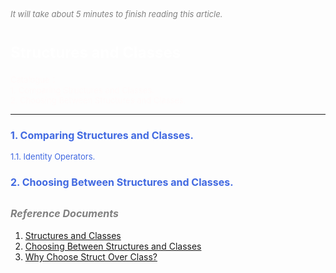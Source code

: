 
<font color=gray size=2>*It will take about 5 minutes to finish reading this article.*</font>

# **<font size=5 color=#FFFFFF>Structures and Classes</font>**  
<font size=2 color=#FFFAFA>Catalogue：</font>    
<font size=2 color=#FFFAFA>1. Comparing Structures and Classes.</font>    
<font size=2 color=#FFFAFA>2. Choosing Between Structures and Classes.</font>      

-----------------
### <font size=3 color=#4169E1>**1. Comparing Structures and Classes.**</font> 



<font size=2 color=#4169E1>1.1. Identity Operators.</font>  



### <font size=3 color=#4169E1>**2. Choosing Between Structures and Classes.**</font> 


## **<font color=gray size=3 >*Reference Documents*</font>**
1. [Structures and Classes](https://docs.swift.org/swift-book/LanguageGuide/ClassesAndStructures.html)   
2. [Choosing Between Structures and Classes](https://developer.apple.com/documentation/swift/choosing-between-structures-and-classes)  
3. [Why Choose Struct Over Class?](https://stackoverflow.com/questions/24232799/why-choose-struct-over-class?rq=1)


